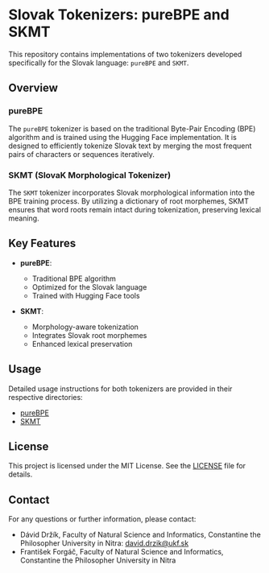 # Slovak Tokenizers: pureBPE and SKMT

This repository contains implementations of two tokenizers developed specifically for the Slovak language: `pureBPE` and `SKMT`.

## Overview

### pureBPE
The `pureBPE` tokenizer is based on the traditional Byte-Pair Encoding (BPE) algorithm and is trained using the Hugging Face implementation. It is designed to efficiently tokenize Slovak text by merging the most frequent pairs of characters or sequences iteratively.

### SKMT (SlovaK Morphological Tokenizer)
The `SKMT` tokenizer incorporates Slovak morphological information into the BPE training process. By utilizing a dictionary of root morphemes, SKMT ensures that word roots remain intact during tokenization, preserving lexical meaning.

## Key Features

- **pureBPE**:
  - Traditional BPE algorithm
  - Optimized for the Slovak language
  - Trained with Hugging Face tools

- **SKMT**:
  - Morphology-aware tokenization
  - Integrates Slovak root morphemes
  - Enhanced lexical preservation


## Usage

Detailed usage instructions for both tokenizers are provided in their respective directories:

- [pureBPE](./pureBPE/tokenization_demo.ipynb)
- [SKMT](./SKMT/tokenization_demo.ipynb)

## License

This project is licensed under the MIT License. See the [LICENSE](./LICENSE) file for details.

## Contact

For any questions or further information, please contact:
- Dávid Držík, Faculty of Natural Science and Informatics, Constantine the Philosopher University in Nitra: [david.drzik@ukf.sk](mailto:david.drzik@ukf.sk)
- František Forgáč, Faculty of Natural Science and Informatics, Constantine the Philosopher University in Nitra
